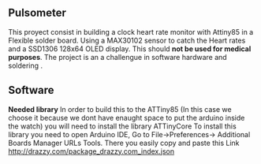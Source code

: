 ## Pulsometer
This proyect consist in building a clock heart rate monitor with Attiny85 in a Flexible solder board. Using a MAX30102 sensor to catch the Heart rates and a SSD1306 128x64 OLED display. This should **not be used for medical purposes**.
The project is an a challengue in software  hardware and soldering .

## Software
**Needed library**
In order to build this to the ATTiny85 (In this case we choose it because we dont have enaught space to put the arduino inside the watch) you will need to install the library ATTinyCore
To install this library you need to open Arduino IDE, Go to File->Preferences-> Additional Boards Manager URLs Tools. There you easily copy and paste this Link http://drazzy.com/package_drazzy.com_index.json
